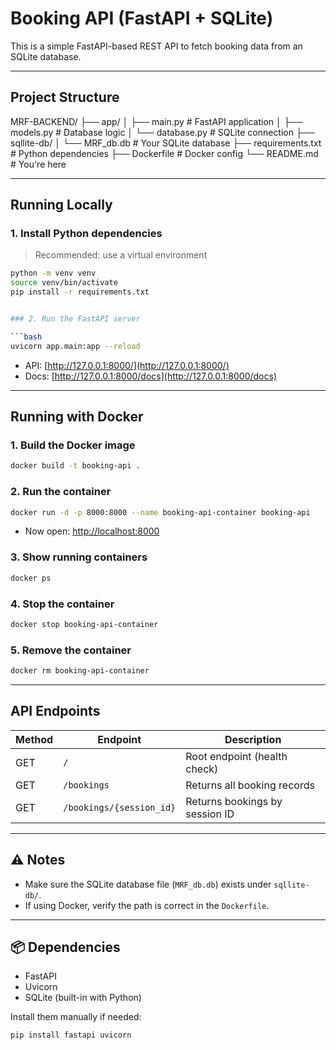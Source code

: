 # Booking API (FastAPI + SQLite)

This is a simple FastAPI-based REST API to fetch booking data from an SQLite database.

---

## Project Structure

MRF-BACKEND/
├── app/
│ ├── main.py # FastAPI application
│ ├── models.py # Database logic
│ └── database.py # SQLite connection
├── sqllite-db/
│ └── MRF_db.db # Your SQLite database
├── requirements.txt # Python dependencies
├── Dockerfile # Docker config
└── README.md # You're here


---

## Running Locally

### 1. Install Python dependencies

> Recommended: use a virtual environment

```bash
python -m venv venv
source venv/bin/activate
pip install -r requirements.txt


### 2. Run the FastAPI server 

```bash
uvicorn app.main:app --reload
```

* API: [http://127.0.0.1:8000/](http://127.0.0.1:8000/)
* Docs: [http://127.0.0.1:8000/docs](http://127.0.0.1:8000/docs)

---

## Running with Docker

### 1. Build the Docker image

```bash
docker build -t booking-api .
```

### 2. Run the container

```bash
docker run -d -p 8000:8000 --name booking-api-container booking-api
```

* Now open: [http://localhost:8000](http://localhost:8000)

### 3. Show running containers

```bash
docker ps
```

### 4. Stop the container

```bash
docker stop booking-api-container
```

### 5. Remove the container

```bash
docker rm booking-api-container
```

---

## API Endpoints

| Method | Endpoint                 | Description                    |
| ------ | ------------------------ | ------------------------------ |
| GET    | `/`                      | Root endpoint (health check)   |
| GET    | `/bookings`              | Returns all booking records    |
| GET    | `/bookings/{session_id}` | Returns bookings by session ID |

---

## ⚠️ Notes

* Make sure the SQLite database file (`MRF_db.db`) exists under `sqllite-db/`.
* If using Docker, verify the path is correct in the `Dockerfile`.

---

## 📦 Dependencies

* FastAPI
* Uvicorn
* SQLite (built-in with Python)

Install them manually if needed:

```bash
pip install fastapi uvicorn
```
